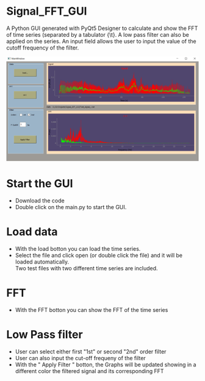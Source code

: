 # Signal_FFT_GUI
A Python GUI generated with PyQt5 Designer to calculate and show the FFT of time series (separated by a tabulator {\t}. 
A low pass filter can also be applied on the series. An input field allows the user to input the value of the cutoff frequency of the filter.

![GitHub Logo](Screenshot.png)


# Start the GUI
- Download the code
- Double click on the main.py to start the GUI. 

# Load data
- With the load botton you can load the time series. 
- Select the file and click open (or double click the file) and it will be loaded automatically.<br />
Two test files with two different time series are included.

# FFT
- With the FFT botton you can show the FFT of the time series

# Low Pass filter
- User can select either first "1st" or second "2nd" order filter 
- User can also input the cut-off frequeny of the filter
- With the " Apply Filter " botton, the Graphs will be updated showing in a different color the filtered signal and its corresponding FFT 





